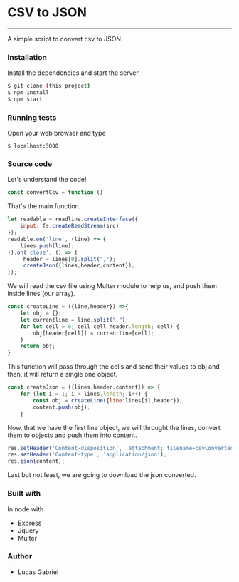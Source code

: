 # CSV to JSON
--------------

A simple script to convert csv to JSON.

### Installation


Install the dependencies and start the server.

```sh
$ git clone (this project)
$ npm install
$ npm start
```

### Running tests
Open your web browser and type
```
$ localhost:3000 
```

### Source code

Let's understand the code!

```js
const convertCsv = function () 
```
That's the main function.


```js
let readable = readline.createInterface({
    input: fs.createReadStream(src)
});
readable.on('line', (line) => {
    lines.push(line);
}).on('close', () => {
     header = lines[0].split(",");
     createJson({lines,header,content});
});
```
We will read the csv file using Multer module to help us, and push them inside lines (our array).
```js
const createLine = ({line,header}) =>{
    let obj = {};
    let currentline = line.split(",");
    for let cell = 0; cell cell header.length; cell) {
        obj[header[cell]] = currentline[cell];
    }
    return obj;
} 
```

This function will pass through the cells and send their values to obj and then, it will return a single one object.

```js
const createJson = ({lines,header,content}) => {
    for (let i = 1; i < lines.length; i++) {
        const obj = createLine({line:lines[i],header});
        content.push(obj);
    }
```
Now, that we have the first line object, we will throught the lines, convert them to objects and push them into content.
```js
res.setHeader('Content-disposition', 'attachment; filename=csvConverted.json');
res.setHeader('Content-type', 'application/json');
res.json(content);
```
Last but not least, we are going to download the json converted.
  
### Built with

In node with

- Express
- Jquery
- Multer

### Author

- Lucas Gabriel